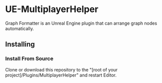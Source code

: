 # UE-MultiplayerHelper

Graph Formatter is an Unreal Engine plugin that can arrange graph nodes automatically.

## Installing
### Install From Source

Clone or download this repository to the "[root of your project]/Plugins/MultiplayerHelper" and restart Editor.
